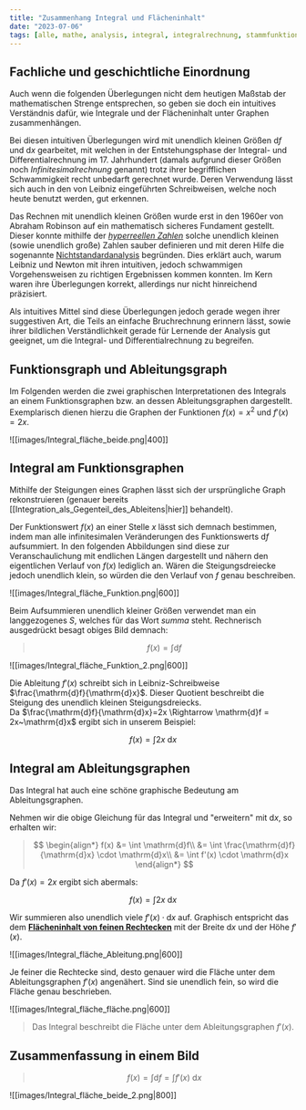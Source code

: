 ```yaml
---
title: "Zusammenhang Integral und Flächeninhalt"
date: "2023-07-06"
tags: [alle, mathe, analysis, integral, integralrechnung, stammfunktion, ableitung , differentialrechnung, steigung, steigungsdreieck, flächeninhalt, leibniz, newton, nichtstandardanalysis, hyperreelle_zahlen]
---
```


## Fachliche und geschichtliche Einordnung

Auch wenn die folgenden Überlegungen nicht dem heutigen Maßstab der mathematischen Strenge entsprechen, so geben sie doch ein intuitives Verständnis dafür, wie Integrale und der Flächeninhalt unter Graphen zusammenhängen. 

Bei diesen intuitiven Überlegungen wird mit unendlich kleinen Größen $\mathrm{d}f$ und $\mathrm{d}x$ gearbeitet, mit welchen in der Entstehungsphase der Integral- und Differentialrechnung im 17. Jahrhundert (damals aufgrund dieser Größen noch *Infinitesimalrechnung* genannt) trotz ihrer begrifflichen Schwammigkeit recht unbedarft gerechnet wurde. Deren Verwendung lässt sich auch in den von Leibniz eingeführten Schreibweisen, welche noch heute benutzt werden, gut erkennen.

Das Rechnen mit unendlich kleinen Größen wurde erst in den 1960er von Abraham Robinson auf ein mathematisch sicheres Fundament gestellt. Dieser konnte mithilfe der [*hyperreellen Zahlen*](https://de.wikipedia.org/wiki/Hyperreelle_Zahl) solche unendlich kleinen (sowie unendlich große) Zahlen sauber definieren und mit deren Hilfe die sogenannte [Nichtstandardanalysis](https://youtube.com/watch?v=6Fj--9gQ1Qo) begründen. 
Dies erklärt auch, warum Leibniz und Newton mit ihren intuitiven, jedoch schwammigen Vorgehensweisen zu richtigen Ergebnissen kommen konnten. Im Kern waren ihre Überlegungen korrekt, allerdings nur nicht hinreichend präzisiert. 

Als intuitives Mittel sind diese Überlegungen jedoch gerade wegen ihrer suggestiven Art, die Teils an einfache Bruchrechnung erinnern lässt, sowie ihrer bildlichen Verständlichkeit gerade für Lernende der Analysis gut geeignet, um die Integral- und Differentialrechnung zu begreifen.


## Funktionsgraph und Ableitungsgraph

Im Folgenden werden die zwei graphischen Interpretationen des Integrals an einem Funktionsgraphen bzw. an dessen Ableitungsgraphen dargestellt. 
Exemplarisch dienen hierzu die Graphen der Funktionen $f(x)=x^{2}$ und $f'(x)=2x$.

![[images/Integral_fläche_beide.png|400]]


## Integral am Funktionsgraphen

Mithilfe der Steigungen eines Graphen lässt sich der ursprüngliche Graph rekonstruieren (genauer bereits [[Integration_als_Gegenteil_des_Ableitens|hier]] behandelt).

Der Funktionswert $f(x)$ an einer Stelle $x$ lässt sich demnach bestimmen, indem man alle infinitesimalen Veränderungen des Funktionswerts $\mathrm{d}f$ aufsummiert.
In den folgenden Abbildungen sind diese zur Veranschaulichung mit endlichen Längen dargestellt und nähern den eigentlichen Verlauf von $f(x)$ lediglich an. Wären die Steigungsdreiecke jedoch unendlich klein, so würden die den Verlauf von $f$ genau beschreiben.

![[images/Integral_fläche_Funktion.png|600]]

Beim Aufsummieren unendlich kleiner Größen verwendet man ein langgezogenes *S*, welches für das Wort *summa* steht.
Rechnerisch ausgedrückt besagt obiges Bild demnach:

>$$f(x) = \int \mathrm{d}f$$

![[images/Integral_fläche_Funktion_2.png|600]]

Die Ableitung $f'(x)$ schreibt sich in Leibniz-Schreibweise $\frac{\mathrm{d}f}{\mathrm{d}x}$. Dieser Quotient beschreibt die Steigung des unendlich kleinen Steigungsdreiecks.<br> 
Da  $\frac{\mathrm{d}f}{\mathrm{d}x}=2x \Rightarrow \mathrm{d}f = 2x~\mathrm{d}x$ ergibt sich in unserem Beispiel:

$$f(x)=\int 2x~\mathrm{d}x$$

## Integral am Ableitungsgraphen

Das Integral hat auch eine schöne graphische Bedeutung am Ableitungsgraphen.

Nehmen wir die obige Gleichung für das Integral und "erweitern" mit $\mathrm{d}x$, so erhalten wir:

>$$
\begin{align*}
f(x) &= \int \mathrm{d}f\\
&= \int \frac{\mathrm{d}f}{\mathrm{d}x} \cdot \mathrm{d}x\\
&= \int f'(x) \cdot \mathrm{d}x
\end{align*}
>$$

Da $f'(x)=2x$ ergibt sich abermals:

$$f(x)=\int 2x~\mathrm{d}x$$


Wir summieren also unendlich viele $f'(x) \cdot \mathrm{d}x$ auf. Graphisch entspricht das dem <u>**Flächeninhalt von feinen Rechtecken**</u> mit der Breite $\mathrm{d}x$ und der Höhe $f'(x)$. 

![[images/Integral_fläche_Ableitung.png|600]]

Je feiner die Rechtecke sind, desto genauer wird die Fläche unter dem Ableitungsgraphen $f'(x)$ angenähert. Sind sie unendlich fein, so wird die Fläche genau beschrieben.

![[images/Integral_fläche_fläche.png|600]]

>Das Integral beschreibt die Fläche unter dem Ableitungsgraphen $f'(x)$.

## Zusammenfassung in einem Bild

>$$f(x) = \int \mathrm{d}f = \int f'(x)~\mathrm{d}x$$

![[images/Integral_fläche_beide_2.png|800]]
 